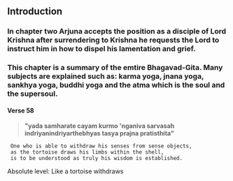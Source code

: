 

## Introduction
### In chapter two Arjuna accepts the position as a disciple of Lord Krishna after surrendering to Krishna he requests the Lord to instruct him in how to dispel his lamentation and grief. 

### This chapter is a summary of the emtire Bhagavad-Gita. Many subjects are explained such as: karma yoga, jnana yoga, sankhya yoga, buddhi yoga and the atma which is the soul and the supersoul.

#### Verse 58

> 
> **"yada samharate cayam   kurmo 'nganiva sarvasah**  
> **indriyanindriyarthebhyas   tasya prajna pratisthita"**



     One who is able to withdraw his senses from sense objects,
     as the tortoise draws his limbs within the shell,
     is to be understood as truly his wisdom is established.

Absolute level: Like a tortoise withdraws 


<!--stackedit_data:
eyJoaXN0b3J5IjpbLTk2NzcxMjI5MCwzNTQyMzY2NzddfQ==
-->